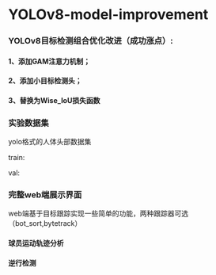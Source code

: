 # YOLOv8-model-improvement
### YOLOv8目标检测组合优化改进（成功涨点）:

#### 1、添加GAM注意力机制；

#### 2、添加小目标检测头；

#### 3、替换为Wise_IoU损失函数

### 实验数据集
yolo格式的人体头部数据集

train:

val:

### 完整web端展示界面
web端基于目标跟踪实现一些简单的功能，两种跟踪器可选（bot_sort,bytetrack）
#### 球员运动轨迹分析
#### 逆行检测
